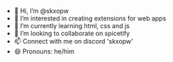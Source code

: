 - 👋 Hi, I’m @skxopw
- 👀 I’m interested in creating extensions for web apps
- 🌱 I’m currently learning html, css and js
- 💞️ I’m looking to collaborate on spicetify
- 📫 Connect with me on discord 'skxopw'
- 😄 Pronouns: he/him


<!---
skxopw/skxopw is a ✨ special ✨ repository because its `README.md` (this file) appears on your GitHub profile.
You can click the Preview link to take a look at your changes.
--->
